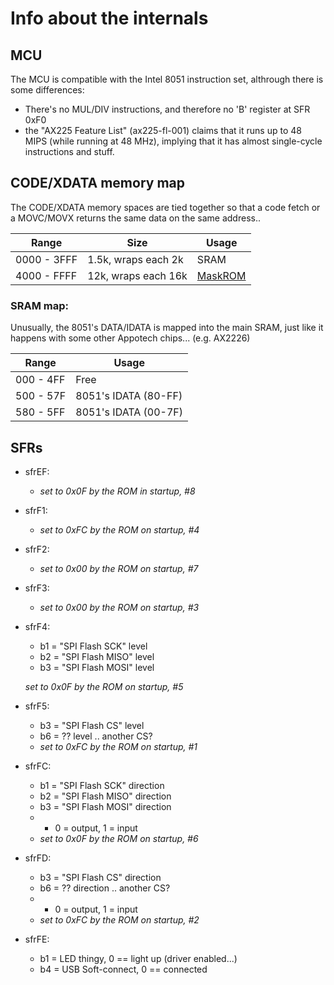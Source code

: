 # Info about the internals

## MCU

The MCU is compatible with the Intel 8051 instruction set, althrough there is some differences:

- There's no MUL/DIV instructions, and therefore no 'B' register at SFR 0xF0
- the "AX225 Feature List" (ax225-fl-001) claims that it runs up to 48 MIPS (while running at 48 MHz),
  implying that it has almost single-cycle instructions and stuff.

## CODE/XDATA memory map

The CODE/XDATA memory spaces are tied together so that
a code fetch or a MOVC/MOVX returns the same data on the same address..

| Range       | Size                | Usage                 |
|-------------|---------------------|-----------------------|
| 0000 - 3FFF | 1.5k, wraps each 2k | SRAM                  |
| 4000 - FFFF | 12k, wraps each 16k | [MaskROM](maskrom.md) |

### SRAM map:

Unusually, the 8051's DATA/IDATA is mapped into the main SRAM, just like it happens
with some other Appotech chips... (e.g. AX2226)

| Range     | Usage                |
|-----------|----------------------|
| 000 - 4FF | Free                 |
| 500 - 57F | 8051's IDATA (80-FF) |
| 580 - 5FF | 8051's IDATA (00-7F) |

## SFRs

- sfrEF:
  -  *set to 0x0F by the ROM in startup, #8*

- sfrF1:
  -  *set to 0xFC by the ROM on startup, #4*

- sfrF2:
  -  *set to 0x00 by the ROM on startup, #7*

- sfrF3:
  -  *set to 0x00 by the ROM on startup, #3*

- sfrF4:
  -  b1 = "SPI Flash SCK" level
  -  b2 = "SPI Flash MISO" level
  -  b3 = "SPI Flash MOSI" level

    *set to 0x0F by the ROM on startup, #5*

- sfrF5:
  -  b3 = "SPI Flash CS" level
  -  b6 = ?? level .. another CS?
  -  *set to 0xFC by the ROM on startup, #1*

- sfrFC:
  -  b1 = "SPI Flash SCK" direction
  -  b2 = "SPI Flash MISO" direction
  -  b3 = "SPI Flash MOSI" direction
  -  * 0 = output, 1 = input
  -  *set to 0x0F by the ROM on startup, #6*

- sfrFD:
  -  b3 = "SPI Flash CS" direction
  -  b6 = ?? direction .. another CS?
  -  * 0 = output, 1 = input
  -  *set to 0xFC by the ROM on startup, #2*

- sfrFE:
  -  b1 = LED thingy, 0 == light up (driver enabled...)
  -  b4 = USB Soft-connect, 0 == connected
